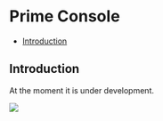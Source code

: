 # Prime Console

- [Introduction](#introduction)

<a name="introduction"></a>
## Introduction

At the moment it is under development. 

<img src="https://drive.google.com/file/d/1zF0sTR-RK4oM4mwMPjVorbdg5cqCDIW_/view?usp=sharing" />
